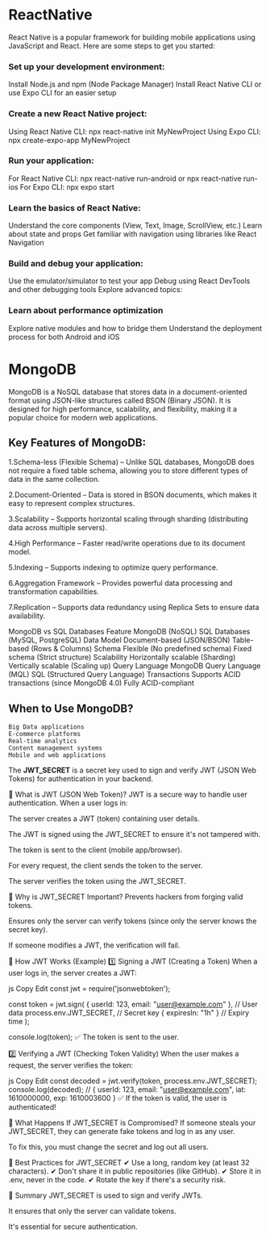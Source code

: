 # ReactNative
React Native is a popular framework for building mobile applications using JavaScript and React. Here are some steps to get you started:

### Set up your development environment:

Install Node.js and npm (Node Package Manager)
Install React Native CLI or use Expo CLI for an easier setup
### Create a new React Native project:

Using React Native CLI: npx react-native init MyNewProject
Using Expo CLI: npx create-expo-app MyNewProject
### Run your application:

For React Native CLI: npx react-native run-android or npx react-native run-ios
For Expo CLI: npx expo start
### Learn the basics of React Native:

Understand the core components (View, Text, Image, ScrollView, etc.)
Learn about state and props
Get familiar with navigation using libraries like React Navigation
### Build and debug your application:

Use the emulator/simulator to test your app
Debug using React DevTools and other debugging tools
Explore advanced topics:

### Learn about performance optimization
Explore native modules and how to bridge them
Understand the deployment process for both Android and iOS

# MongoDB 
MongoDB is a NoSQL database that stores data in a document-oriented format using JSON-like structures called BSON (Binary JSON). It is designed for high performance, scalability, and flexibility, making it a popular choice for modern web applications.

## **Key Features of MongoDB:**

1.Schema-less (Flexible Schema) – Unlike SQL databases, MongoDB does not require a fixed table schema, allowing you to store different types of data in the same collection.

2.Document-Oriented – Data is stored in BSON documents, which makes it easy to represent complex structures.

3.Scalability – Supports horizontal scaling through sharding (distributing data across multiple servers).

4.High Performance – Faster read/write operations due to its document model.

5.Indexing – Supports indexing to optimize query performance.

6.Aggregation Framework – Provides powerful data processing and transformation capabilities.

7.Replication – Supports data redundancy using Replica Sets to ensure data availability.

MongoDB vs SQL Databases
Feature	MongoDB (NoSQL)	SQL Databases (MySQL, PostgreSQL)
Data Model	Document-based (JSON/BSON)	Table-based (Rows & Columns)
Schema	Flexible (No predefined schema)	Fixed schema (Strict structure)
Scalability	Horizontally scalable (Sharding)	Vertically scalable (Scaling up)
Query Language	MongoDB Query Language (MQL)	SQL (Structured Query Language)
Transactions	Supports ACID transactions (since MongoDB 4.0)	Fully ACID-compliant

## When to Use MongoDB?
    Big Data applications
    E-commerce platforms
    Real-time analytics
    Content management systems
    Mobile and web applications


The **JWT_SECRET** is a secret key used to sign and verify JWT (JSON Web Tokens) for authentication in your backend.

🔹 What is JWT (JSON Web Token)?
JWT is a secure way to handle user authentication. When a user logs in:

The server creates a JWT (token) containing user details.

The JWT is signed using the JWT_SECRET to ensure it's not tampered with.

The token is sent to the client (mobile app/browser).

For every request, the client sends the token to the server.

The server verifies the token using the JWT_SECRET.

🔹 Why is JWT_SECRET Important?
Prevents hackers from forging valid tokens.

Ensures only the server can verify tokens (since only the server knows the secret key).

If someone modifies a JWT, the verification will fail.

🔹 How JWT Works (Example)
1️⃣ Signing a JWT (Creating a Token)
When a user logs in, the server creates a JWT:

js
Copy
Edit
const jwt = require('jsonwebtoken');

const token = jwt.sign(
  { userId: 123, email: "user@example.com" }, // User data
  process.env.JWT_SECRET, // Secret key
  { expiresIn: "1h" } // Expiry time
);

console.log(token);
✅ The token is sent to the user.

2️⃣ Verifying a JWT (Checking Token Validity)
When the user makes a request, the server verifies the token:

js
Copy
Edit
const decoded = jwt.verify(token, process.env.JWT_SECRET);
console.log(decoded); // { userId: 123, email: "user@example.com", iat: 1610000000, exp: 1610003600 }
✅ If the token is valid, the user is authenticated!

🔹 What Happens If JWT_SECRET is Compromised?
If someone steals your JWT_SECRET, they can generate fake tokens and log in as any user.

To fix this, you must change the secret and log out all users.

🔹 Best Practices for JWT_SECRET
✔ Use a long, random key (at least 32 characters).
✔ Don't share it in public repositories (like GitHub).
✔ Store it in .env, never in the code.
✔ Rotate the key if there's a security risk.

🔹 Summary
JWT_SECRET is used to sign and verify JWTs.

It ensures that only the server can validate tokens.

It's essential for secure authentication.



